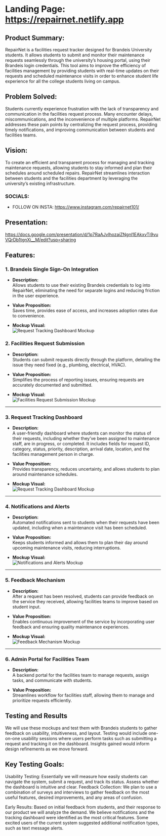 # Landing Page: https://repairnet.netlify.app

## Product Summary:
RepairNet is a facilities request tracker designed for Brandeis University students. It allows students to submit and monitor their maintenance requests seamlessly through the university’s housing portal, using their Brandeis login credentials. This tool aims to improve the efficiency of facilities management by providing students with real-time updates on their requests and scheduled maintenance visits in order to enhance student life experience for all the college students living on campus.

## Problem Solved:
Students currently experience frustration with the lack of transparency and communication in the facilities request process. Many encounter delays, miscommunications, and the inconvenience of multiple platforms. RepairNet addresses these pain points by centralizing the request process, providing timely notifications, and improving communication between students and facilities teams.

## Vision:
To create an efficient and transparent process for managing and tracking maintenance requests, allowing students to stay informed and plan their schedules around scheduled repairs. RepairNet streamlines interaction between students and the facilities department by leveraging the university’s existing infrastructure.

### SOCIALS: 
- FOLLOW ON INSTA:  https://www.instagram.com/repairnet101/ 

## Presentation:
https://docs.google.com/presentation/d/1p7RaAJvlhozaiZNgnl1EAkxvTi9vuVQrDb1tgnXi__M/edit?usp=sharing

## Features:

### 1. Brandeis Single Sign-On Integration

- **Description:**  
  Allows students to use their existing Brandeis credentials to log into RepairNet, eliminating the need for separate logins and reducing friction in the user experience.

- **Value Proposition:**  
  Saves time, provides ease of access, and increases adoption rates due to convenience.

- **Mockup Visual:**  
  ![Request Tracking Dashboard Mockup](./RepairNet%20Facilities%20request%20Tracker/1.png)



### 2. Facilities Request Submission

- **Description:**  
  Students can submit requests directly through the platform, detailing the issue they need fixed (e.g., plumbing, electrical, HVAC).

- **Value Proposition:**  
  Simplifies the process of reporting issues, ensuring requests are accurately documented and submitted.

- **Mockup Visual:**  
  ![Facilities Request Submission Mockup](./RepairNet%20Facilities%20request%20Tracker/2.png)

---

### 3. Request Tracking Dashboard

- **Description:**  
  A user-friendly dashboard where students can monitor the status of their requests, including whether they’ve been assigned to maintenance staff, are in progress, or completed. It includes fields for request ID, category, status, priority, description, arrival date, location, and the facilities management person in charge.

- **Value Proposition:**  
  Provides transparency, reduces uncertainty, and allows students to plan around maintenance schedules.

- **Mockup Visual:**  
  ![Request Tracking Dashboard Mockup](./RepairNet%20Facilities%20request%20Tracker/3.png)

---

### 4. Notifications and Alerts

- **Description:**  
  Automated notifications sent to students when their requests have been updated, including when a maintenance visit has been scheduled.

- **Value Proposition:**  
  Keeps students informed and allows them to plan their day around upcoming maintenance visits, reducing interruptions.

- **Mockup Visual:**  
  ![Notifications and Alerts Mockup](./RepairNet%20Facilities%20request%20Tracker/4.png)

---

### 5. Feedback Mechanism

- **Description:**  
  After a request has been resolved, students can provide feedback on the service they received, allowing facilities teams to improve based on student input.

- **Value Proposition:**  
  Enables continuous improvement of the service by incorporating user feedback and ensuring quality maintenance experiences.

- **Mockup Visual:**  
  ![Feedback Mechanism Mockup](./RepairNet%20Facilities%20request%20Tracker/5.png)

---

### 6. Admin Portal for Facilities Team

- **Description:**  
  A backend portal for the facilities team to manage requests, assign tasks, and communicate with students.

- **Value Proposition:**  
  Streamlines workflow for facilities staff, allowing them to manage and prioritize requests efficiently.

## Testing and Results
We will use these mockups and test them with Brandeis students to gather feedback on usability, intuitiveness, and layout. Testing would include one-on-one usability sessions where users perform tasks such as submitting a request and tracking it on the dashboard. Insights gained would inform design refinements as we move forward.

## Key Testing Goals:
Usability Testing: Essentially we will measure how easily students can navigate the system, submit a request, and track its status. Assess whether the dashboard is intuitive and clear.
Feedback Collection: We plan to use a combination of surveys and interviews to gather feedback on the most useful features, desired improvements, and any areas of confusion.

Early Results:
Based on initial feedback from students, and their response to our product we will analyze the demand. We believe notifications and the tracking dashboard were identified as the most critical features. Some excited users of the current system suggested additional notification types, such as text message alerts.


